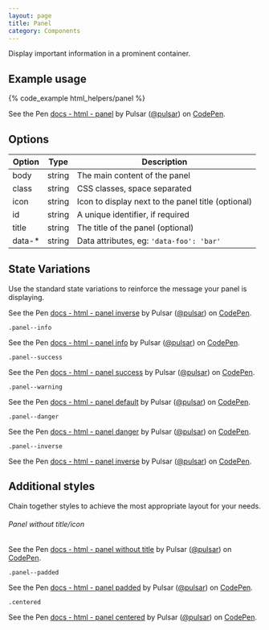 ```yaml
---
layout: page
title: Panel
category: Components
---
```


Display important information in a prominent container.

## Example usage

{% code_example html_helpers/panel %}

<p data-height="180" data-theme-id="24005" data-slug-hash="bwpWbb" data-default-tab="result" data-user="pulsar" data-embed-version="2" class="codepen">See the Pen <a href="http://codepen.io/pulsar/pen/bwpWbb/">docs - html - panel</a> by Pulsar (<a href="http://codepen.io/pulsar">@pulsar</a>) on <a href="http://codepen.io">CodePen</a>.</p>
<script async src="//assets.codepen.io/assets/embed/ei.js"></script>

## Options

Option | Type   | Description
------ | ------ | --------------------------------------------------------------
body   | string | The main content of the panel
class  | string | CSS classes, space separated
icon   | string | Icon to display next to the panel title (optional)
id     | string | A unique identifier, if required
title  | string | The title of the panel (optional)
data-* | string | Data attributes, eg: `'data-foo': 'bar'`

## State Variations

Use the standard state variations to reinforce the message your panel is displaying.

<p data-height="180" data-theme-id="24005" data-slug-hash="RGayjr" data-default-tab="result" data-user="pulsar" data-embed-version="2" class="codepen">See the Pen <a href="http://codepen.io/pulsar/pen/RGayjr/">docs - html - panel inverse</a> by Pulsar (<a href="http://codepen.io/pulsar">@pulsar</a>) on <a href="http://codepen.io">CodePen</a>.</p>
<script async src="//assets.codepen.io/assets/embed/ei.js"></script>

`.panel--info`

<p data-height="180" data-theme-id="24005" data-slug-hash="JRXvpW" data-default-tab="result" data-user="pulsar" data-embed-version="2" class="codepen">See the Pen <a href="http://codepen.io/pulsar/pen/JRXvpW/">docs - html - panel info</a> by Pulsar (<a href="http://codepen.io/pulsar">@pulsar</a>) on <a href="http://codepen.io">CodePen</a>.</p>
<script async src="//assets.codepen.io/assets/embed/ei.js"></script>

`.panel--success`

<p data-height="180" data-theme-id="24005" data-slug-hash="GjkdQG" data-default-tab="result" data-user="pulsar" data-embed-version="2" class="codepen">See the Pen <a href="http://codepen.io/pulsar/pen/GjkdQG/">docs - html - panel success</a> by Pulsar (<a href="http://codepen.io/pulsar">@pulsar</a>) on <a href="http://codepen.io">CodePen</a>.</p>
<script async src="//assets.codepen.io/assets/embed/ei.js"></script>

`.panel--warning`

<p data-height="180" data-theme-id="24005" data-slug-hash="ORNkjo" data-default-tab="result" data-user="pulsar" data-embed-version="2" class="codepen">See the Pen <a href="http://codepen.io/pulsar/pen/ORNkjo/">docs - html - panel default</a> by Pulsar (<a href="http://codepen.io/pulsar">@pulsar</a>) on <a href="http://codepen.io">CodePen</a>.</p>
<script async src="//assets.codepen.io/assets/embed/ei.js"></script>

`.panel--danger`

<p data-height="180" data-theme-id="24005" data-slug-hash="Xjdqzd" data-default-tab="result" data-user="pulsar" data-embed-version="2" class="codepen">See the Pen <a href="http://codepen.io/pulsar/pen/Xjdqzd/">docs - html - panel danger</a> by Pulsar (<a href="http://codepen.io/pulsar">@pulsar</a>) on <a href="http://codepen.io">CodePen</a>.</p>
<script async src="//assets.codepen.io/assets/embed/ei.js"></script>

`.panel--inverse`

<p data-height="180" data-theme-id="24005" data-slug-hash="ozxddG" data-default-tab="result" data-user="pulsar" data-embed-version="2" class="codepen">See the Pen <a href="http://codepen.io/pulsar/pen/ozxddG/">docs - html - panel inverse</a> by Pulsar (<a href="http://codepen.io/pulsar">@pulsar</a>) on <a href="http://codepen.io">CodePen</a>.</p>
<script async src="//assets.codepen.io/assets/embed/ei.js"></script>

## Additional styles

Chain together styles to achieve the most appropriate layout for your needs.

###### Panel without title/icon

<p data-height="130" data-theme-id="24005" data-slug-hash="bwprLz" data-default-tab="result" data-user="pulsar" data-embed-version="2" class="codepen">See the Pen <a href="http://codepen.io/pulsar/pen/bwprLz/">docs - html - panel without title</a> by Pulsar (<a href="http://codepen.io/pulsar">@pulsar</a>) on <a href="http://codepen.io">CodePen</a>.</p>
<script async src="//assets.codepen.io/assets/embed/ei.js"></script>

`.panel--padded`

<p data-height="180" data-theme-id="24005" data-slug-hash="QKNAZw" data-default-tab="result" data-user="pulsar" data-embed-version="2" class="codepen">See the Pen <a href="http://codepen.io/pulsar/pen/QKNAZw/">docs - html - panel padded</a> by Pulsar (<a href="http://codepen.io/pulsar">@pulsar</a>) on <a href="http://codepen.io">CodePen</a>.</p>
<script async src="//assets.codepen.io/assets/embed/ei.js"></script>

`.centered`

<p data-height="130" data-theme-id="24005" data-slug-hash="ALKdAO" data-default-tab="result" data-user="pulsar" data-embed-version="2" class="codepen">See the Pen <a href="http://codepen.io/pulsar/pen/ALKdAO/">docs - html - panel centered</a> by Pulsar (<a href="http://codepen.io/pulsar">@pulsar</a>) on <a href="http://codepen.io">CodePen</a>.</p>
<script async src="//assets.codepen.io/assets/embed/ei.js"></script>
